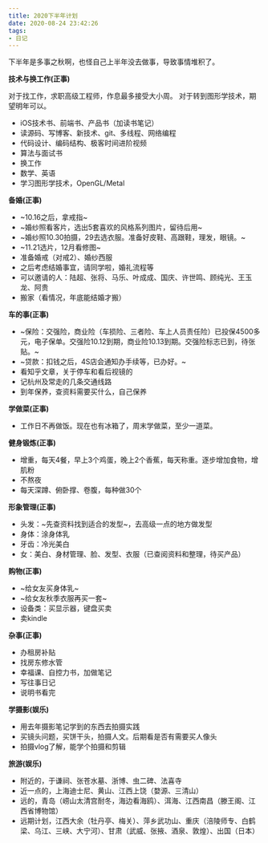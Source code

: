 ```yaml
---
title: 2020下半年计划
date: 2020-08-24 23:42:26
tags:
- 日记
---
```


下半年是多事之秋啊，也怪自己上半年没去做事，导致事情堆积了。

**技术与换工作(正事)**

对于找工作，求职高级工程师，作息最多接受大小周。
对于转到图形学技术，期望明年可以。

- iOS技术书、前端书、产品书（加读书笔记）
- 读源码、写博客、新技术、git、多线程、网络编程
- 代码设计、编码结构、极客时间进阶视频
- 算法与面试书
- 换工作
- 数学、英语
- 学习图形学技术，OpenGL/Metal

**备婚(正事)**

- ~10.16之后，拿戒指~
- ~婚纱照看客片，选出5套喜欢的风格系列图片，留待后用~
- ~婚纱照10.30拍摄，29去选衣服。准备好皮鞋、高跟鞋，理发，眼镜。~
- ~11.21选片，12月看修图~
- 准备婚戒（对戒2）、婚纱西服
- 之后考虑结婚事宜，请同学啦，婚礼流程等
- 可以邀请的人：陆超、张将、马乐、叶成成、国庆、许世鸣、顾纯光、王玉龙、阿贵
- 搬家（看情况，年底能结婚才搬）

**车的事(正事)**

- ~保险：交强险，商业险（车损险、三者险、车上人员责任险）已投保4500多元，电子保单。交强险10.12到期，商业险10.13到期。交强险标志已到，待张贴。~
- ~贷款：扣钱之后，4S店会通知办手续等，已办好。~
- 看知乎文章，关于停车和看后视镜的
- 记杭州及常走的几条交通线路
- 到年保养，查资料需要买什么，自己保养

**学做菜(正事)**

- 工作日不再做饭。现在也有冰箱了，周末学做菜，至少一道菜。

**健身锻炼(正事)**

- 增重，每天4餐，早上3个鸡蛋，晚上2个香蕉，每天称重。逐步增加食物，增肌粉
- 不熬夜
- 每天深蹲、俯卧撑、卷腹，每种做30个

**形象管理(正事)**

- 头发：~先查资料找到适合的发型~，去高级一点的地方做发型
- 身体：涂身体乳
- 牙齿：冷光美白
- 女：美白、身材管理、脸、发型、衣服（已查阅资料和整理，待买产品）

**购物(正事)**

- ~给女友买身体乳~
- ~给女友秋季衣服再买一套~
- 设备类：买显示器，键盘买卖
- 卖kindle

**杂事(正事)**

- 办租房补贴
- 找房东修水管
- 幸福课、自控力书，加做笔记
- 写往事日记
- 说明书看完

**学摄影(娱乐)**

- 用去年摄影笔记学到的东西去拍摄实践
- 买镜头问题，买饼干头，拍摄人文。后期看是否有需要买人像头
- 拍摄vlog了解，能学个拍摄和剪辑

**旅游(娱乐)**

- 附近的，于谦祠、张苍水墓、浙博、虫二碑、法喜寺
- 近一点的，上海迪士尼、黄山、江西上饶（婺源、三清山）
- 远的，青岛（崂山太清宫耐冬，海边看海鸥）、洱海、江西南昌（滕王阁、江西省博物馆）
- 远期计划，江西大余（牡丹亭、梅关）、萍乡武功山、重庆（涪陵师专、白鹤梁、乌江、三峡、大宁河）、甘肃（武威、张掖、酒泉、敦煌）、出国（日本）
